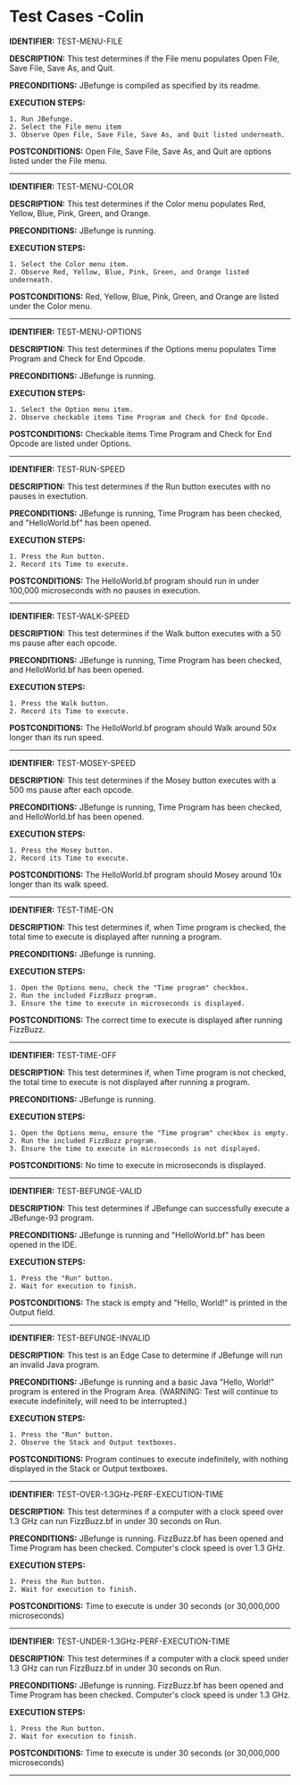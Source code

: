 # Test Cases -Colin
  
**IDENTIFIER:** TEST-MENU-FILE

**DESCRIPTION:** This test determines if the File menu populates Open File, Save File, Save As, and Quit.

**PRECONDITIONS:** JBefunge is compiled as specified by its readme.

**EXECUTION STEPS:**

    1. Run JBefunge.
    2. Select the File menu item
    3. Observe Open File, Save File, Save As, and Quit listed underneath.

**POSTCONDITIONS:** Open File, Save File, Save As, and Quit are options listed under the File menu. 

---
**IDENTIFIER:** TEST-MENU-COLOR

**DESCRIPTION:** This test determines if the Color menu populates Red, Yellow, Blue, Pink, Green, and Orange.

**PRECONDITIONS:** JBefunge is running.

**EXECUTION STEPS:**

    1. Select the Color menu item.
    2. Observe Red, Yellow, Blue, Pink, Green, and Orange listed underneath.

**POSTCONDITIONS:** Red, Yellow, Blue, Pink, Green, and Orange are listed under the Color menu. 

---
**IDENTIFIER:** TEST-MENU-OPTIONS

**DESCRIPTION:** This test determines if the Options menu populates Time Program and Check for End Opcode.

**PRECONDITIONS:** JBefunge is running.

**EXECUTION STEPS:**

    1. Select the Option menu item.
    2. Observe checkable items Time Program and Check for End Opcode.

**POSTCONDITIONS:** Checkable items Time Program and Check for End Opcode are listed under Options. 

---
**IDENTIFIER:** TEST-RUN-SPEED

**DESCRIPTION:** This test determines if the Run button executes with no pauses in exectution.

**PRECONDITIONS:** JBefunge is running, Time Program has been checked, and "HelloWorld.bf" has been opened.

**EXECUTION STEPS:**

    1. Press the Run button.
    2. Record its Time to execute.

**POSTCONDITIONS:** The HelloWorld.bf program should run in under 100,000 microseconds with no pauses in execution.

---
  
**IDENTIFIER:** TEST-WALK-SPEED

**DESCRIPTION:** This test determines if the Walk button executes with a 50 ms pause after each opcode.

**PRECONDITIONS:** JBefunge is running, Time Program has been checked, and HelloWorld.bf has been opened. 

**EXECUTION STEPS:**

    1. Press the Walk button.
    2. Record its Time to execute.

**POSTCONDITIONS:** The HelloWorld.bf program should Walk around 50x longer than its run speed.

---
 
 **IDENTIFIER:** TEST-MOSEY-SPEED

**DESCRIPTION:** This test determines if the Mosey button executes with a 500 ms pause after each opcode.

**PRECONDITIONS:** JBefunge is running, Time Program has been checked, and HelloWorld.bf has been opened. 

**EXECUTION STEPS:**

    1. Press the Mosey button.
    2. Record its Time to execute.

**POSTCONDITIONS:** The HelloWorld.bf program should Mosey around 10x longer than its walk speed.

---
 
**IDENTIFIER:** TEST-TIME-ON

**DESCRIPTION:** This test determines if, when Time program is checked, the total time to execute is 
displayed after running a program.

**PRECONDITIONS:** JBefunge is running.

**EXECUTION STEPS:**

    1. Open the Options menu, check the "Time program" checkbox.
    2. Run the included FizzBuzz program.
    3. Ensure the time to execute in microseconds is displayed.

**POSTCONDITIONS:** The correct time to execute is displayed after running FizzBuzz.

---
 
 **IDENTIFIER:** TEST-TIME-OFF

**DESCRIPTION:** This test determines if, when Time program is not checked, the total time to execute is not
displayed after running a program.

**PRECONDITIONS:** JBefunge is running.

**EXECUTION STEPS:**

    1. Open the Options menu, ensure the "Time program" checkbox is empty.
    2. Run the included FizzBuzz program.
    3. Ensure the time to execute in microseconds is not displayed.

**POSTCONDITIONS:** No time to execute in microseconds is displayed.

---

**IDENTIFIER:** TEST-BEFUNGE-VALID

**DESCRIPTION:** This test determines if JBefunge can successfully execute a JBefunge-93 program.

**PRECONDITIONS:** JBefunge is running and "HelloWorld.bf" has been opened in the IDE.

**EXECUTION STEPS:**

    1. Press the "Run" button.
    2. Wait for execution to finish.

**POSTCONDITIONS:** The stack is empty and "Hello, World!" is printed in the Output field.

---
 
 **IDENTIFIER:** TEST-BEFUNGE-INVALID

**DESCRIPTION:** This test is an Edge Case to determine if JBefunge will run an invalid Java program.

**PRECONDITIONS:** JBefunge is running and a basic Java "Hello, World!" program is entered in the Program Area.
(WARNING: Test will continue to execute indefinitely, will need to be interrupted.)

**EXECUTION STEPS:**

    1. Press the "Run" button.
    2. Observe the Stack and Output textboxes.

**POSTCONDITIONS:** Program continues to execute indefinitely, with nothing displayed in the Stack or Output textboxes.

---
 
 **IDENTIFIER:** TEST-OVER-1.3GHz-PERF-EXECUTION-TIME

**DESCRIPTION:** This test determines if a computer with a clock speed over 1.3 GHz can run FizzBuzz.bf in under 30 seconds on Run.

**PRECONDITIONS:** JBefunge is running. FizzBuzz.bf has been opened and Time Program has been checked. Computer's clock speed is over 1.3 GHz.

**EXECUTION STEPS:**

    1. Press the Run button.
    2. Wait for execution to finish.

**POSTCONDITIONS:** Time to execute is under 30 seconds (or 30,000,000 microseconds)

---
 
**IDENTIFIER:** TEST-UNDER-1.3GHz-PERF-EXECUTION-TIME

**DESCRIPTION:** This test determines if a computer with a clock speed under 1.3 GHz can run FizzBuzz.bf in under 30 seconds on Run.

**PRECONDITIONS:** JBefunge is running. FizzBuzz.bf has been opened and Time Program has been checked. Computer's clock speed is under 1.3 GHz.

**EXECUTION STEPS:**

    1. Press the Run button.
    2. Wait for execution to finish.

**POSTCONDITIONS:** Time to execute is under 30 seconds (or 30,000,000 microseconds)

---
